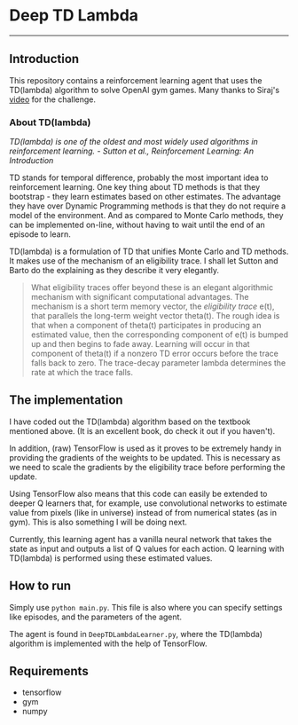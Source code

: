 # Deep TD Lambda
---
## Introduction
This repository contains a reinforcement learning agent that uses the TD(lambda) algorithm to solve OpenAI gym games. Many thanks to Siraj's [video](https://www.youtube.com/watch?v=79pmNdyxEGo) for the challenge.

### About TD(lambda)
*TD(lambda) is one of the oldest and most widely used algorithms in reinforcement learning. - Sutton et al., Reinforcement Learning: An Introduction*

TD stands for temporal difference, probably the most important idea to reinforcement learning. One key thing about TD methods is that they bootstrap - they learn estimates based on other estimates. The advantage they have over Dynamic Programming methods is that they do not require a model of the environment. And as compared to Monte Carlo methods, they can be implemented on-line, without having to wait until the end of an episode to learn.

TD(lambda) is a formulation of TD that unifies Monte Carlo and TD methods. It makes use of the mechanism of an eligibility trace. I shall let Sutton and Barto do the explaining as they describe it very elegantly.

> What eligibility traces offer beyond these is an elegant algorithmic mechanism with significant computational advantages. The mechanism is a short term memory vector, the *eligibility trace* e(t), that parallels the long-term weight vector theta(t). The rough idea is that when a component of theta(t) participates in producing an estimated value, then the corresponding component of e(t) is bumped up and then begins to fade away. Learning will occur in that component of theta(t) if a nonzero TD error occurs before the trace falls back to zero. The trace-decay parameter lambda determines the rate at which the trace falls.

## The implementation
I have coded out the TD(lambda) algorithm based on the textbook mentioned above. (It is an excellent book, do check it out if you haven't).

In addition, (raw) TensorFlow is used as it proves to be extremely handy in providing the gradients of the weights to be updated. This is necessary as we need to scale the gradients by the eligibility trace before performing the update.

Using TensorFlow also means that this code can easily be extended to deeper Q learners that, for example, use convolutional networks to estimate value from pixels (like in universe) instead of from numerical states (as in gym). This is also something I will be doing next.

Currently, this learning agent has a vanilla neural network that takes the state as input and outputs a list of Q values for each action. Q learning with TD(lambda) is performed using these estimated values.

## How to run
Simply use `python main.py`. This file is also where you can specify settings like episodes, and the parameters of the agent.

The agent is found in `DeepTDLambdaLearner.py`, where the TD(lambda) algorithm is implemented with the help of TensorFlow.

## Requirements
* tensorflow
* gym
* numpy
